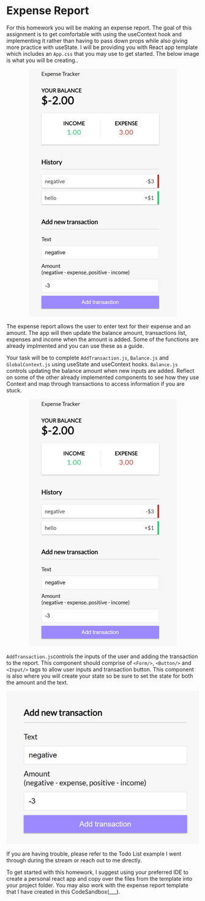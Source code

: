 # Expense Report
For this homework you will be making an expense report. The goal of this assignment is to get comfortable with using the useContext hook and implementing it rather than having to pass down props while also giving more practice with useState. I will be providing you with React app template which includes an `App.css` that you may use to get started. The below image is what you will be creating..

<p align="center">
  <img src="https://github.com/bitprj/Bitcamp-React/blob/week3/week3/homework/issue/images/expense-report-picture.png" alt="expense-report"/>
</p>

The expense report allows the user to enter text for their expense and an amount. The app will then update the balance amount, transactions list, expenses and income when the amount is added. Some of the functions are already implmented and you can use these as a guide. 

Your task will be to complete `AddTransaction.js`, `Balance.js` and `GlobalContext.js` using useState and useContext hooks. 
`Balance.js` controls updating the balance amount when new inputs are added. Reflect on some of the other already implemented components to see how they use Context and map through transactions to access information if you are stuck. 

<p align="center">
  <img src="https://github.com/bitprj/Bitcamp-React/blob/week3/week3/homework/issue/images/balance-image.png" alt="balance"/>
</p>

`AddTransaction.js`controls the inputs of the user and adding the transaction to the report. This component should comprise of `<Form/>`, `<Button/>` and `<Input/>` tags to allow user inputs and transaction button. This component is also where you will create your state so be sure to set the state for both the amount and the text. 

<p align="center">
  <img src="https://github.com/bitprj/Bitcamp-React/blob/week3/week3/homework/issue/images/add-transaction.png" alt="addTransaction"/>
</p>

If you are having trouble, please refer to the Todo List example I went through during the stream or reach out to me directly. 

To get started with this homework, I suggest using your preferred IDE to create a personal react app and copy over the files from the template into your project folder. You may also work with the expense report template that I have created in this CodeSandbox(___).
